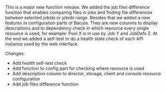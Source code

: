 
This is a major new function release. We added the job files difference
function that enables comparing files in jobs and finding file
differences between selected jobids or jobids range.
Besides that we added a new features in configuration parts of Bacula.
They are new columns to display descriptions and to dependency check
in which resource every single resource is used, for example: Pool X is
in use by Job Y and JobDefs Z. At the end we added a self-test to do
a health state check of each API instance used by the web interface.

Changes:
 - Add health self-test check
 - Add function to config part for checking where resource is used
 - Add description column to director, storage, client and console resource configuration
 - Add job files difference function

